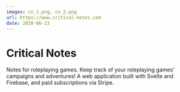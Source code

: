 ```yaml
---
images: cn_1.png, cn_2.png
url: https://www.critical-notes.com
date: 2020-06-23
---
```


#  Critical Notes
Notes for roleplaying games. Keep track of your roleplaying games' campaigns and adventures! A web application built with Svelte and Firebase, and paid subscriptions via Stripe.
